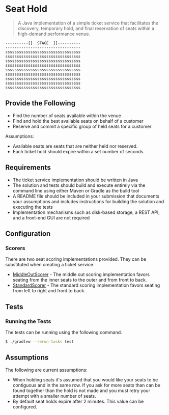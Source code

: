 # Seat Hold

> A Java implementation of a simple ticket service that facilitates the discovery, temporary hold, and final reservation of seats within a high-demand performance venue.

```
----------[[  STAGE  ]]----------
---------------------------------
sssssssssssssssssssssssssssssssss
sssssssssssssssssssssssssssssssss
sssssssssssssssssssssssssssssssss
sssssssssssssssssssssssssssssssss
sssssssssssssssssssssssssssssssss
sssssssssssssssssssssssssssssssss
sssssssssssssssssssssssssssssssss
sssssssssssssssssssssssssssssssss
sssssssssssssssssssssssssssssssss
```
        
## Provide the Following

- Find the number of seats available within the venue
- Find and hold the best available seats on behalf of a customer
- Reserve and commit a specific group of held seats for a customer

Assumptions:
- Available seats are seats that are neither held nor reserved.
- Each ticket hold should expire within a set number of seconds.

## Requirements

- The ticket service implementation should be written in Java
- The solution and tests should build and execute entirely via the command line using either Maven or Gradle as the build tool
- A README file should be included in your submission that documents your assumptions and includes instructions for building the solution and executing the tests
- Implementation mechanisms such as disk-based storage, a REST API, and a front-end GUI are not required

## Configuration

### Scorers

There are two seat scoring implementations provided.  They can be substituted when creating a ticket service.

- [MiddleOutScorer](https://github.com/blueshirts/seatblock/blob/master/src/main/java/scoring/MiddleOutScorer.java) - 
The middle out scoring implementation favors seating from the inner seats to the outer and from front to back.
- [StandardScorer](https://github.com/blueshirts/seatblock/blob/master/src/main/java/scoring/StandardScorer.java) - 
The standard scoring implementation favors seating from left to right and front to back.

## Tests

### Running the Tests

The tests can be running using the following command.

```bash
$ ./gradlew --rerun-tasks test

```

## Assumptions

The following are current assumptions:

- When holding seats it's assumed that you would like your seats to be contiguous and in the same row.  If you ask for
more seats than can be found together than the hold is not made and you must retry your attempt with a smaller number
of seats.
- By default seat holds expire after 2 minutes.  This value can be configured.


